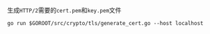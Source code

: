 生成`HTTP/2`需要的`cert.pem`和`key.pem`文件

```
go run $GOROOT/src/crypto/tls/generate_cert.go --host localhost
```